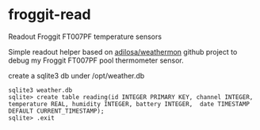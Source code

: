 # froggit-read
Readout Froggit FT007PF temperature sensors

Simple readout helper based on [adilosa/weathermon](https://github.com/adilosa/weathermon) github project to debug my Froggit FT007PF pool thermometer sensor.

create a sqlite3 db under /opt/weather.db

```
sqlite3 weather.db
sqlite> create table reading(id INTEGER PRIMARY KEY, channel INTEGER, temperature REAL, humidity INTEGER, battery INTEGER,  date TIMESTAMP DEFAULT CURRENT_TIMESTAMP);
sqlite> .exit
```
